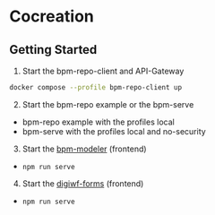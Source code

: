 # Cocreation

## Getting Started

1. Start the bpm-repo-client and API-Gateway
```bash
docker compose --profile bpm-repo-client up
```
2. Start the bpm-repo example or the bpm-serve
  - bpm-repo example with the profiles local
  - bpm-serve with the profiles local and no-security
3. Start the [bpm-modeler](https://git.muenchen.de/digitalisierung/bpm-modeler) (frontend)
  - `npm run serve`
4. Start the [digiwf-forms](https://git.muenchen.de/digitalisierung/digiwf-forms) (frontend)
  - `npm run serve`
